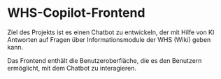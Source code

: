 # WHS-Copilot-Frontend

 Ziel des Projekts ist es einen Chatbot zu entwickeln, der mit Hilfe von KI Antworten auf Fragen über
 Informationsmodule der WHS (Wiki) geben kann.

Das Frontend enthält die Benutzeroberfläche, die es den Benutzern ermöglicht, mit dem Chatbot zu interagieren.

